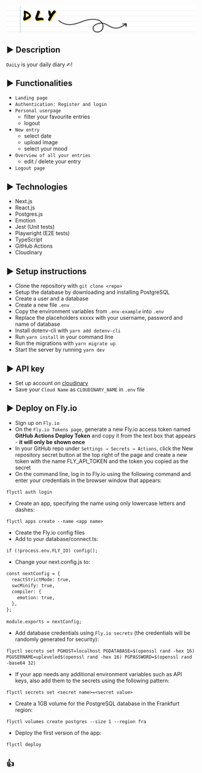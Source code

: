 ![dly Logo](public/dlyLogo.png)

## ▶ Description

`DaiLy` is your daily diary ✍︎!

## ▶ Functionalities

- `Landing page`
- `Authentication: Register and login` 
- `Personal userpage`
  - filter your favourite entries
  - logout
- `New entry`
  - select date
  - upload image
  - select your mood
- `Overview of all your entries`
  - edit / delete your entry
- `Logout page`

## ▶ Technologies

- Next.js
- React.js
- Postgres.js
- Emotion
- Jest (Unit tests)
- Playwright (E2E tests)
- TypeScript
- GitHub Actions
- Cloudinary

## ▶ Setup instructions

- Clone the repository with `git clone <repo>`
- Setup the database by downloading and installing PostgreSQL
- Create a user and a database
- Create a new file `.env`
- Copy the environment variables from `.env-example` into `.env`
- Replace the placeholders xxxxx with your username, password and name of database
- Install dotenv-cli with `yarn add dotenv-cli`
- Run `yarn install` in your command line
- Run the migrations with `yarn migrate up`
- Start the server by running `yarn dev`

## ▶ API key

- Set up account on <a href="cloudinary.com">cloudinary</a>
- Save your `Cloud Name` as `CLOUDINARY_NAME` in `.env` file

## ▶ Deploy on Fly.io
- Sign up on `Fly.io`
- On the `Fly.io Tokens page`, generate a new Fly.io access token named **GitHub Actions Deploy Token** and copy it from the text box that appears - **it will only be shown once**
- In your GitHub repo under `Settings → Secrets → Actions`, click the New repository secret button at the top right of the page and create a new token with the name FLY_API_TOKEN and the token you copied as the secret
- On the command line, log in to Fly.io using the following command and enter your credentials in the browser window that appears:
```
flyctl auth login
```
- Create an app, specifying the name using only lowercase letters and dashes:
```
flyctl apps create --name <app name>
```
- Create the Fly.io config files 
- Add to your database/connect.ts:
```
if (!process.env.FLY_IO) config();
```

- Change your next.config.js to:
```
const nextConfig = {
  reactStrictMode: true,
  swcMinify: true,
  compiler: {
    emotion: true,
  },
};

module.exports = nextConfig;
```
- Add database credentials using `Fly.io secrets` (the credentials will be randomly generated for security):
```
flyctl secrets set PGHOST=localhost PGDATABASE=$(openssl rand -hex 16) PGUSERNAME=upleveled$(openssl rand -hex 16) PGPASSWORD=$(openssl rand -base64 32)
```
- If your app needs any additional environment variables such as API keys, also add them to the secrets using the following pattern:
```
flyctl secrets set <secret name>=<secret value>
```
- Create a 1GB volume for the PostgreSQL database in the Frankfurt region:
```
flyctl volumes create postgres --size 1 --region fra
```
- Deploy the first version of the app:
```
flyctl deploy
```
## 👍




